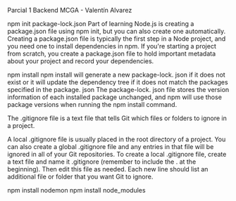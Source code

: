 Parcial 1 Backend
MCGA - Valentín Alvarez

npm init
package-lock.json
Part of learning Node.js is creating a package.json file using npm init, but you can also create one automatically. Creating a package.json file is typically the first step in a Node project, and you need one to install dependencies in npm. If you're starting a project from scratch, you create a package.json file to hold important metadata about your project and record your dependencies.

npm install
npm install will generate a new package-lock. json if it does not exist or it will update the dependency tree if it does not match the packages specified in the package. json
The package-lock. json file stores the version information of each installed package unchanged, and npm will use those package versions when running the npm install command.

The .gitignore file is a text file that tells Git which files or folders to ignore in a project.

A local .gitignore file is usually placed in the root directory of a project. You can also create a global .gitignore file and any entries in that file will be ignored in all of your Git repositories.
To create a local .gitignore file, create a text file and name it .gitignore (remember to include the . at the beginning). Then edit this file as needed. Each new line should list an additional file or folder that you want Git to ignore.

npm install nodemon
npm install node_modules